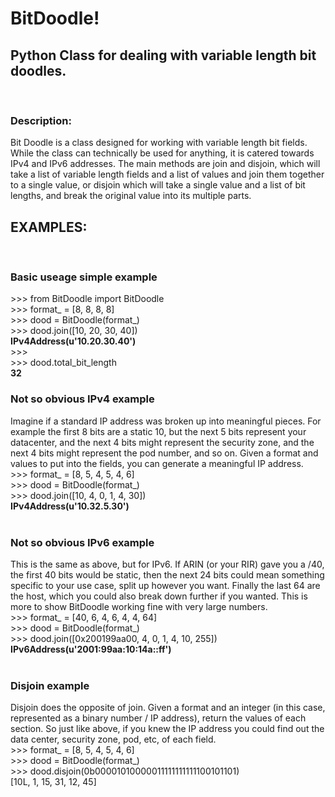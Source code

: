 <h1>BitDoodle!</h1>
<h2>Python Class for dealing with variable length bit doodles.</h2>
<br/>
<h3>Description:</h3>
    Bit Doodle is a class designed for working with variable length bit fields.  While the class can technically be
    used for anything, it is catered towards IPv4 and IPv6 addresses.  The main methods are join and disjoin, which
    will take a list of variable length fields and a list of values and join them together to a single value, or
    disjoin which will take a single value and a list of bit lengths, and break the original value into its multiple
    parts.

<h2>EXAMPLES:</h2><br/>

<h3>Basic useage simple example</h2>
&gt;&gt;&gt; from BitDoodle import BitDoodle<br/>
&gt;&gt;&gt; format_ = [8, 8, 8, 8]<br/>
&gt;&gt;&gt; dood = BitDoodle(format_)<br/>
&gt;&gt;&gt; dood.join([10, 20, 30, 40])<br/>
<b>IPv4Address(u'10.20.30.40')</b><br/>
&gt;&gt;&gt; <br/>
&gt;&gt;&gt; dood.total_bit_length<br/>
<b>32</b><br/>
<h3>Not so obvious IPv4 example</h3>
Imagine if a standard IP address was broken up into meaningful pieces.  For example the first 8 bits are a static 10, but the next 5 bits represent your datacenter, and the next 4 bits might represent the security zone, and the next 4 bits might represent the pod number, and so on.  Given a format and values to put into the fields, you can generate a meaningful IP address.<br/>
&gt;&gt;&gt; format_ = [8, 5, 4, 5, 4, 6]<br/>
&gt;&gt;&gt; dood = BitDoodle(format_)<br/>
&gt;&gt;&gt; dood.join([10, 4, 0, 1, 4, 30])<br/>
<b>IPv4Address(u'10.32.5.30')</b><br/>
<br/>
<h3>Not so obvious IPv6 example</h3>
This is the same as above, but for IPv6.  If ARIN (or your RIR) gave you a /40, the first 40 bits would be static, then the next 24 bits could mean something specific to your use case, split up however you want.  Finally the last 64 are the host, which you could also break down further if you wanted.  This is more to show BitDoodle working fine with very large numbers.<br/>
&gt;&gt;&gt; format_ = [40, 6, 4, 6, 4, 4, 64]<br/>
&gt;&gt;&gt; dood = BitDoodle(format_)<br/>
&gt;&gt;&gt; dood.join([0x200199aa00, 4, 0, 1, 4, 10, 255])<br/>
<b>IPv6Address(u'2001:99aa:10:14a::ff')</b><br/>
<br/>

<h3>Disjoin example</h3>
Disjoin does the opposite of join.  Given a format and an integer (in this case, represented as a binary number / IP address), return the values of each section.  So just like above, if you knew the IP address you could find out the data center, security zone, pod, etc, of each field.<br/>
&gt;&gt;&gt; format_ = [8, 5, 4, 5, 4, 6]<br/>
&gt;&gt;&gt; dood = BitDoodle(format_)<br/>
&gt;&gt;&gt; dood.disjoin(0b00001010000011111111111100101101)<br/>
[10L, 1, 15, 31, 12, 45]
